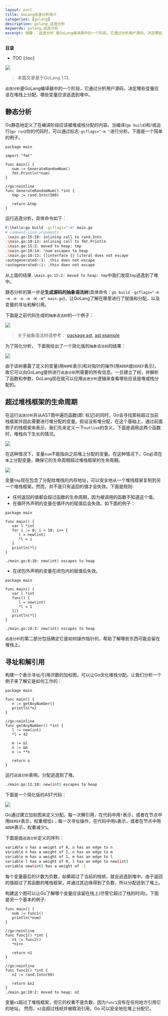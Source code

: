 ```yaml
---
layout: post 
title: GoLang逃逸分析简介
categories: [golang]
description: golang,逃逸分析
keywords: golang,逃逸分析
excerpt: 摘要：`逃逸分析`是GoLang编译器中的一个阶段，它通过分析用户源码，决定哪些变量应该在堆栈上分配，哪些变量应该逃逸到堆中。
---
```



**目录**

* TOC
{:toc}


![](https://gitee.com/double12gzh/wiki-pictures/raw/master/Go-How-to-Reduce-Lock-Contention-with-the-Atomic-Package/%E5%9B%BE0.png)

> 本篇文章基于GoLang 1.13.

`逃逸分析`是GoLang编译器中的一个阶段，它通过分析用户源码，决定哪些变量应该在堆栈上分配，哪些变量应该逃逸到堆中。

## 静态分析

Go静态地定义了在编译阶段应该被堆或栈分配的内容。当编译(`go build`)和/或运行(`go run`)你的代码时，可以通过标志`-gcflags="-m "`进行分析。下面是一个简单的例子。

```golang
package main

import "fmt"

func main() {
   num := GenerateRandomNum()
   fmt.Println(*num)
}

//go:noinline
func GenerateRandomNum() *int {
   tmp := rand.Intn(500)

   return &tmp
}
```

运行逃逸分析，具体命令如下：

```bash
F:\hello>go build -gcflags="-m" main.go
# command-line-arguments
.\main.go:15:18: inlining call to rand.Intn
.\main.go:10:13: inlining call to fmt.Println
.\main.go:15:2: moved to heap: tmp
.\main.go:10:14: *num escapes to heap
.\main.go:10:13: []interface {} literal does not escape
<autogenerated>:1: .this does not escape
<autogenerated>:1: .this does not escape
```

从上面的结果`.\main.go:15:2: moved to heap: tmp`中我们发现`tmp`逃逸到了堆中。

静态分析的第一步是**生成源码的抽象语法树**(具体命令：`go build -gcflags="-m -m -m -m -m -W -W" main.go`)，让GoLang了解在哪里进行了赋值和分配，以及变量的寻址和解引用。

下面是之前代码生成的`抽象语法树`的一个例子：

![](/images/blog/2020-09-07-Go-Introduction-to-the-Escape-Analysis-1.png)

> 关于抽象语法树请参考： [package ast](https://golang.org/pkg/go/ast/#example_Print), [ast example](https://golang.org/src/go/ast/example_test.go)

为了简化分析， 下面我给出了一个简化版的`抽象语法树`的结果：

![](/images/blog/2020-09-07-Go-Introduction-to-the-Escape-Analysis-2.png)

由于该树暴露了定义的变量(用`NAME`表示)和对指针的操作(用`ADDR`或`DEREF`表示)，故它可以向GoLang提供进行`逃逸分析`所需要的所有信息。一旦建立了树，并解析了函数和参数，GoLang现在就可以应用`逃逸分析`逻辑来查看哪些应该是堆或栈分配的。

## 超过堆栈框架的生命周期

在运行`逃逸分析`并从AST图中遍历函数(即: 标记)的同时，Go会寻找那些超过当前栈框架并因此需要进行堆分配的变量。假设没有堆分配，在这个基础上，通过前面例子的栈框架来表示，我们先来定义一下`outlive`的含义。下面是调用这两个函数时，堆栈向下生长的情况。

![](/images/blog/2020-09-07-Go-Introduction-to-the-Escape-Analysis-3.png)

在这种情况下，变量`num`不能指向之前堆上分配的变量。在这种情况下，Go必须在`堆`上分配变量，确保它的生命周期超过堆栈框架的生命周期。

![](/images/blog/2020-09-07-Go-Introduction-to-the-Escape-Analysis-4.png)

变量`tmp`现在包含了分配给堆栈的内存地址，可以安全地从一个堆栈框架复制到另一个堆栈框架。然而，并不是只有返回的值才会失效。下面是规则:

- 任何返回的值都会超过函数的生命周期，因为被调用的函数不知道这个值。
- 在循环外声明的变量在循环内的赋值后会失效。如下面的例子：

```golang
package main

func main() {
   var l *int
   for i := 0; i < 10; i++ {
      l = new(int)
      *l = i
   }
   println(*l)
}

./main.go:8:10: new(int) escapes to heap

```

- 在闭包外声明的变量在闭包内的赋值后失效。

```golang
package main

func main() {
   var l *int
   func() {
      l = new(int)
      *l = 1
   }()
   println(*l)
}

./main.go:10:3: new(int) escapes to heap
```

`逃逸分析`的第二部分包括确定它是如何操作指针的，帮助了解哪些东西可能会留在堆栈上。

## 寻址和解引用

构建一个表示寻址/引用次数的加权图，可以让Go优化堆栈分配。让我们分析一个例子来了解它是如何工作的：

```golang
package main

func main() {
   n := getAnyNumber()
   println(*n)
}

//go:noinline
func getAnyNumber() *int {
   l := new(int)
   *l = 42

   m := &l
   n := &m
   o := **n

   return o
}
```

运行`逃逸分析`表明，分配逃逸到了堆。

```bash
./main.go:12:10: new(int) escapes to heap
```

下面是一个简化版的AST代码：

![](/images/blog/2020-09-07-Go-Introduction-to-the-Escape-Analysis-5.png)

Go通过建立加权图来定义分配。每一次解引用，在代码中用`*`表示，或者在节点中用`DEREF`表示，权重增加`1`；每一次寻址操作，在代码中用`&`表示，或者在节点中用`ADDR`表示，权重减少`1`。

下面是由`逃逸分析`定义的序列：

```bash
variable o has a weight of 0, o has an edge to n
variable n has a weight of 2, n has an edge to m
variable m has a weight of 1, m has an edge to l
variable l has a weight of 0, l has an edge to new(int)
variable new(int) has a weight of -1
```

每个变量最后的计数为负数，如果超过了当前的栈帧，就会逃逸到堆中。由于返回的值超过了其函数的堆栈框架，并通过其边缘得到了负数，所以分配逃到了堆上。

构建这个图可以让Go了解哪个变量应该留在栈上(尽管它超过了栈的时间)。下面是另一个基本的例子:

```golang
func main() {
   num := func1()
   println(*num)
}

//go:noinline
func func1() *int {
   n1 := func2()
   *n1++

   return n1
}

//go:noinline
func func2() *int {
   n2 := rand.Intn(99)

   return &n2
}
./main.go:20:2: moved to heap: n2
```

变量`n1`超过了堆栈框架，但它的权重不是负数，因为`func1`没有在任何地方引用它的地址。
然而，`n2`会超过栈帧并被取消引用，Go 可以安全地在堆上分配它。
